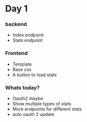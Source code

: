 # Day 1

### backend
- Index endpoint
- Stats endpoint

### Frontend
- Template
- Base css
- A button to load stats

### Whats today?

- Oauth2 maybe
- Show multiple types of stats
- More endpoints for different stats
- auto oauth 2 update
